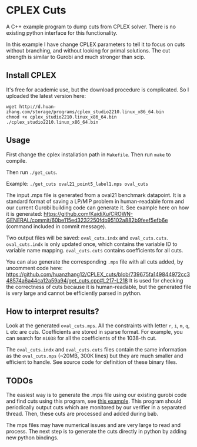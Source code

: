 CPLEX Cuts
===================

A C++ example program to dump cuts from CPLEX solver. There is no existing python interface for this functionality.

In this example I have change CPLEX parameters to tell it to focus on cuts without branching, and without looking for primal solutions. The cut strength is similar to Gurobi and much stronger than scip.

Install CPLEX
-------

It's free for academic use, but the download procedure is complicated. So I uploaded the latest version here:

```
wget http://d.huan-zhang.com/storage/programs/cplex_studio2210.linux_x86_64.bin
chmod +x cplex_studio2210.linux_x86_64.bin
./cplex_studio2210.linux_x86_64.bin
```

Usage
-------

First change the cplex installation path in `Makefile`. Then run `make` to compile.

Then run `./get_cuts`.

Example: `./get_cuts oval21_point5_label1.mps oval_cuts`

The input .mps file is generated from a oval21 benchmark datapoint. It is a standard format of saving a LP/MIP problem in human-readable form and our current Gurobi building code can generate it. See example here on how it is generated: https://github.com/KaidiXu/CROWN-GENERAL/commit/60be115ed3232250fdb95102a882b9feef5efb6e (command included in commit message).

Two output files will be saved: `oval_cuts.indx` and `oval_cuts.cuts`. `oval_cuts.indx` is only updated once, which contains the variable ID to variable name mapping. `oval_cuts.cuts` contains coefficients for all cuts.

You can also generate the corresponding `.mps` file with all cuts added, by uncomment code here: https://github.com/huanzhang12/CPLEX_cuts/blob/739675fa149844972cc348574a6a44ca12a59a94/get_cuts.cpp#L217-L218
It is used for checking the correctness of cuts because it is human-readable, but the generated file is very large and cannot be efficiently parsed in python.


How to interpret results?
-------

Look at the generated `oval_cuts.mps`. All the constraints with letter `r`, `i`, `m`, `q`, `L` etc are cuts.
Coefficients are stored in sparse format. For example, you can search for `m1038` for all the coefficients of the 1038-th cut.

The `oval_cuts.indx` and `oval_cuts.cuts` files contain the same information as the `oval_cuts.mps` (~20MB, 300K lines) but they are much smaller and efficient to handle. See source code for definition of these binary files.

TODOs
-------

The easiest way is to generate the .mps file using our existing gurobi code and
find cuts using this program, see [this example](https://github.com/KaidiXu/CROWN-GENERAL/commit/60be115ed3232250fdb95102a882b9feef5efb6e).
This program should periodically output cuts
which are monitored by our verifier in a separated thread. Then, these cuts are
processed and added during bab.

The mps files may have numerical issues and are very large to read and process.
The next step is to generate the cuts directly in python by adding new python
bindings.

